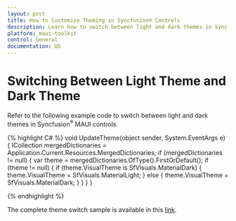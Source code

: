 ```yaml
---
layout: post
title: How to Customize Theming in Syncfusion® Controls
description: Learn how to switch between light and dark themes in Syncfusion® Maui controls, along with additional feature details.
platform: maui-toolkit
control: General
documentation: UG
---
```


# Switching Between Light Theme and Dark Theme

Refer to the following example code to switch between light and dark themes in Syncfusion<sup>®</sup> MAUI controls.

{% highlight C# %} 
void UpdateTheme(object sender, System.EventArgs e)
{
    ICollection<ResourceDictionary> mergedDictionaries = Application.Current.Resources.MergedDictionaries;
    if (mergedDictionaries != null)
    {
        var theme = mergedDictionaries.OfType<SyncfusionThemeResourceDictionary>().FirstOrDefault();
        if (theme != null)
        {
            if (theme.VisualTheme is SfVisuals.MaterialDark)
            {
                theme.VisualTheme = SfVisuals.MaterialLight;
            }
            else
            {
                theme.VisualTheme = SfVisuals.MaterialDark;
            }
        }
     }
}

{% endhighlight %}

The complete theme switch sample is available in this [link](https://github.com/SyncfusionExamples/maui-toolkit-samples/tree/master/Theme/SyncfusionThemeSample).